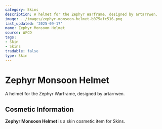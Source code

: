 ```yaml
---
category: Skins
description: A helmet for the Zephyr Warframe, designed by artarrwen.
image: ../images/zephyr-monsoon-helmet-b075afc516.png
last_updated: '2025-09-17'
name: Zephyr Monsoon Helmet
source: WFCD
tags:
- Skin
- Skins
tradable: false
type: Skin
---
```


# Zephyr Monsoon Helmet

A helmet for the Zephyr Warframe, designed by artarrwen.

## Cosmetic Information

**Zephyr Monsoon Helmet** is a skin cosmetic item for Skins.

